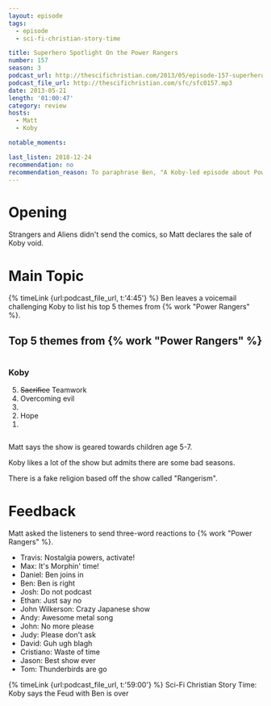 ```yaml
---
layout: episode
tags:
  - episode
  - sci-fi-christian-story-time

title: Superhero Spotlight On the Power Rangers
number: 157
season: 3
podcast_url: http://thescifichristian.com/2013/05/episode-157-superhero-spotlight-on-the-power-rangers/
podcast_file_url: http://thescifichristian.com/sfc/sfc0157.mp3
date: 2013-05-21
length: '01:00:47'
category: review
hosts:
  - Matt
  - Koby

notable_moments:

last_listen: 2018-12-24
recommendation: no
recommendation_reason: To paraphrase Ben, "A Koby-led episode about Power Rangers, what could go wrong."
---
```

# Opening
Strangers and Aliens didn't send the comics, so Matt declares the sale of Koby void. 



# Main Topic
{% timeLink {url:podcast_file_url, t:'4:45'} %} Ben leaves a voicemail challenging Koby to list his top 5 themes from {% work "Power Rangers" %}.

<div class="top-five">
  <h2 class="has-text-centered">Top 5 themes from {% work "Power Rangers" %}</h2>
  <div class="columns">
    <div class="column koby">
      <h3>Koby</h3>
      <ol reversed>
        <li><s>Sacrifice</s> Teamwork
        <li>Overcoming evil
        <li>&nbsp;
        <li>Hope
        <li>&nbsp;
      </ol>
    </div>
  </div>
</div>

Matt says the show is geared towards children age 5-7.

Koby likes a lot of the show but admits there are some bad seasons. 

There is a fake religion based off the show called "Rangerism". 



# Feedback
Matt asked the listeners to send three-word reactions to {% work "Power Rangers" %}.
- Travis: Nostalgia powers, activate!
- Max: It's Morphin' time!
- Daniel: Ben joins in
- Ben: Ben is right
- Josh: Do not podcast
- Ethan: Just say no
- John Wilkerson: Crazy Japanese show
- Andy: Awesome metal song
- John: No more please
- Judy: Please don't ask
- David: Guh ugh blagh 
- Cristiano: Waste of time 
- Jason: Best show ever
- Tom: Thunderbirds are go

{% timeLink {url:podcast_file_url, t:'59:00'} %} Sci-Fi Christian Story Time: Koby says the Feud with Ben is over